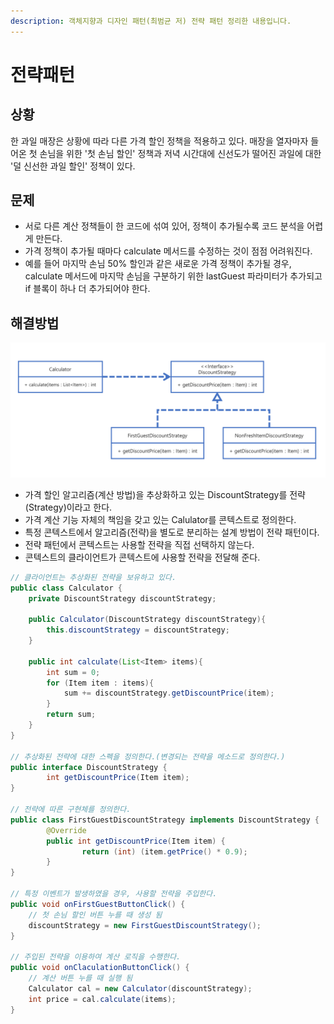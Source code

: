 ```yaml
---
description: 객체지향과 디자인 패턴(최범균 저) 전략 패턴 정리한 내용입니다.
---
```


# 전략패턴

## 상황

한 과일 매장은 상황에 따라 다른 가격 할인 정책을 적용하고 있다. 매장을 열자마자 들어온 첫 손님을 위한 '첫 손님 할인' 정책과 저녁 시간대에 신선도가 떨어진 과일에 대한 '덜 신선한 과일 할인' 정책이 있다.

## 문제

* 서로 다른 계산 정책들이 한 코드에 섞여 있어, 정책이 추가될수록 코드 분석을 어렵게 만든다.
* 가격 정책이 추가될 때마다 calculate 메서드를 수정하는 것이 점점 어려워진다.
* 예를 들어 마지막 손님 50% 할인과 같은 새로운 가격 정책이 추가될 경우, calculate 메서드에 마지막 손님을 구분하기 위한 lastGuest 파라미터가 추가되고 if 블록이 하나 더 추가되어야 한다.

## 해결방법

![](../../../.gitbook/assets/222%20%2813%29.png)

* 가격 할인 알고리즘\(계산 방법\)을 추상화하고 있는 DiscountStrategy를 전략\(Strategy\)이라고 한다.
* 가격 계산 기능 자체의 책임을 갖고 있는 Calulator를 콘텍스트로 정의한다.
* 특정 콘텍스트에서 알고리즘\(전략\)을 별도로 분리하는 설계 방법이 전략 패턴이다.
* 전략 패턴에서 콘텍스트는 사용할 전략을 직접 선택하지 않는다.
* 콘텍스트의 클라이언트가 콘텍스트에 사용할 전략을 전달해 준다.

```java
// 클라이언트는 추상화된 전략을 보유하고 있다. 
public class Calculator {
    private DiscountStrategy discountStrategy;
    
    public Calculator(DiscountStrategy discountStrategy){
        this.discountStrategy = discountStrategy;
    }
    
    public int calculate(List<Item> items){
        int sum = 0;
        for (Item item : items){
            sum += discountStrategy.getDiscountPrice(item);
        }
        return sum;
    }
}

// 추상화된 전략에 대한 스펙을 정의한다.(변경되는 전략을 메소드로 정의한다.)
public interface DiscountStrategy {
		int getDiscountPrice(Item item);
}

// 전략에 따른 구현체를 정의한다. 
public class FirstGuestDiscountStrategy implements DiscountStrategy {
		@Override
		public int getDiscountPrice(Item item) {
				return (int) (item.getPrice() * 0.9);
		}
}

// 특정 이벤트가 발생하였을 경우, 사용할 전략을 주입한다. 
public void onFirstGuestButtonClick() {
    // 첫 손님 할인 버튼 누를 때 생성 됨
    discountStrategy = new FirstGuestDiscountStrategy();
}

// 주입된 전략을 이용하여 계산 로직을 수행한다. 
public void onClaculationButtonClick() {
    // 계산 버튼 누를 때 실행 됨
    Calculator cal = new Calculator(discountStrategy);
    int price = cal.calculate(items);
}
```

